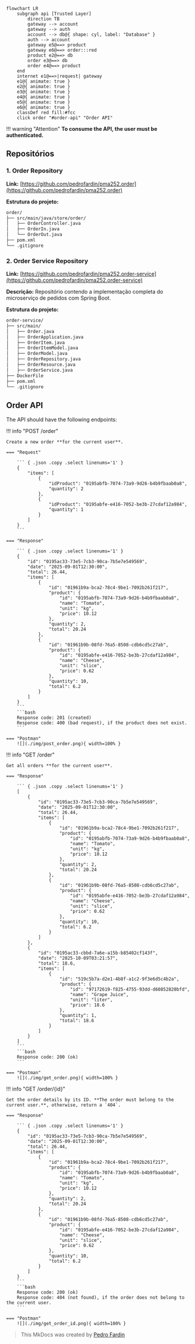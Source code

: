 ``` mermaid
flowchart LR
    subgraph api [Trusted Layer]
        direction TB
        gateway --> account
        gateway --> auth
        account --> db@{ shape: cyl, label: "Database" }
        auth --> account
        gateway e5@==> product
        gateway e6@==> order:::red
        product e2@==> db
        order e3@==> db
        order e4@==> product
    end
    internet e1@==>|request| gateway
    e1@{ animate: true }
    e2@{ animate: true }
    e3@{ animate: true }
    e4@{ animate: true }
    e5@{ animate: true }
    e6@{ animate: true }
    classDef red fill:#fcc
    click order "#order-api" "Order API"
```

!!! warning "Attention"
    **To consume the API, the user must be authenticated.**

## Repositórios

### 1. Order Repository
**Link:** [https://github.com/pedrofardin/pma252.order](https://github.com/pedrofardin/pma252.order)

**Estrutura do projeto:**
```bash
order/
├── src/main/java/store/order/
│   ├── OrderController.java
│   ├── OrderIn.java
│   └── OrderOut.java
├── pom.xml
└── .gitignore
```

### 2. Order Service Repository
**Link:** [https://github.com/pedrofardin/pma252.order-service](https://github.com/pedrofardin/pma252.order-service)

**Descrição:** Repositório contendo a implementação completa do microserviço de pedidos com Spring Boot.

**Estrutura do projeto:**
```bash
order-service/
├── src/main/
│   ├── Order.java
│   ├── OrderApplication.java
│   ├── OrderItem.java
│   ├── OrderItemModel.java
│   ├── OrderModel.java
│   ├── OrderRepository.java
│   ├── OrderResource.java
│   ├── OrderService.java
├── DockerFile
├── pom.xml
└── .gitignore
```

## Order API

The API should have the following endpoints:

!!! info "POST /order"

    Create a new order **for the current user**.

    === "Request"

        ``` { .json .copy .select linenums='1' }
        {
            "items": [
                {
                    "idProduct": "0195abfb-7074-73a9-9d26-b4b9fbaab0a8",
                    "quantity": 2
                },
                {
                    "idProduct": "0195abfe-e416-7052-be3b-27cdaf12a984",
                    "quantity": 1
                }
            ]
        }
        ```

    === "Response"

        ``` { .json .copy .select linenums='1' }
        {
            "id": "0195ac33-73e5-7cb3-90ca-7b5e7e549569",
            "date": "2025-09-01T12:30:00",
            "total": 26.44,
            "items": [
                {
                    "id": "01961b9a-bca2-78c4-9be1-7092b261f217",
                    "product": {
                        "id": "0195abfb-7074-73a9-9d26-b4b9fbaab0a8",
                        "name": "Tomato",
                        "unit": "kg",
                        "price": 10.12
                    },
                    "quantity": 2,
                    "total": 20.24
                },
                {
                    "id": "01961b9b-08fd-76a5-8508-cdb6cd5c27ab",
                    "product": {
                        "id": "0195abfe-e416-7052-be3b-27cdaf12a984",
                        "name": "Cheese",
                        "unit": "slice",
                        "price": 0.62
                    },
                    "quantity": 10,
                    "total": 6.2
                }
            ]
        }
        ```
        ```bash
        Response code: 201 (created)
        Response code: 400 (bad request), if the product does not exist.
        ```

    === "Postman"
        ![](./img/post_order.png){ width=100% }

!!! info "GET /order"

    Get all orders **for the current user**.

    === "Response"

        ``` { .json .copy .select linenums='1' }
        [
            {
                "id": "0195ac33-73e5-7cb3-90ca-7b5e7e549569",
                "date": "2025-09-01T12:30:00",
                "total": 26.44,
                "items": [
                    {
                        "id": "01961b9a-bca2-78c4-9be1-7092b261f217",
                        "product": {
                            "id": "0195abfb-7074-73a9-9d26-b4b9fbaab0a8",
                            "name": "Tomato",
                            "unit": "kg",
                            "price": 10.12
                        },
                        "quantity": 2,
                        "total": 20.24
                    },
                    {
                        "id": "01961b9b-08fd-76a5-8508-cdb6cd5c27ab",
                        "product": {
                            "id": "0195abfe-e416-7052-be3b-27cdaf12a984",
                            "name": "Cheese",
                            "unit": "slice",
                            "price": 0.62
                        },
                        "quantity": 10,
                        "total": 6.2
                    }
                ]
            },
            {
                "id": "0195ac33-cbbd-7a6e-a15b-b85402cf143f",
                "date": "2025-10-09T03:21:57",
                "total": 18.6,
                "items": [
                    {
                        "id": "519c5b7a-d2e1-4b8f-a1c2-9f3e6d5c4b2a",
                        "product": {
                            "id": "97172619-f825-4755-93dd-d60852820bfd",
                            "name": "Grape Juice",
                            "unit": "liter",
                            "price": 18.6
                        },
                        "quantity": 1,
                        "total": 18.6
                    }
                ]
            }
        ]
        ```
        ```bash
        Response code: 200 (ok)
        ```

    === "Postman"
        ![](./img/get_order.png){ width=100% }

!!! info "GET /order/{id}"

    Get the order details by its ID. **The order must belong to the current user.**, otherwise, return a `404`.

    === "Response"

        ``` { .json .copy .select linenums='1' }
        {
            "id": "0195ac33-73e5-7cb3-90ca-7b5e7e549569",
            "date": "2025-09-01T12:30:00",
            "total": 26.44,
            "items": [
                {
                    "id": "01961b9a-bca2-78c4-9be1-7092b261f217",
                    "product": {
                        "id": "0195abfb-7074-73a9-9d26-b4b9fbaab0a8",
                        "name": "Tomato",
                        "unit": "kg",
                        "price": 10.12
                    },
                    "quantity": 2,
                    "total": 20.24
                },
                {
                    "id": "01961b9b-08fd-76a5-8508-cdb6cd5c27ab",
                    "product": {
                        "id": "0195abfe-e416-7052-be3b-27cdaf12a984",
                        "name": "Cheese",
                        "unit": "slice",
                        "price": 0.62
                    },
                    "quantity": 10,
                    "total": 6.2
                }
            ]
        }
        ```
        ```bash
        Response code: 200 (ok)
        Response code: 404 (not found), if the order does not belong to the current user.
        ```

    === "Postman"
        ![](./img/get_order_id.png){ width=100% }

> This MkDocs was created by [Pedro Fardin](https://github.com/pedrofardin)